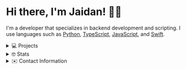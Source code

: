 # Hi there, I'm Jaidan! 👋🏼
I'm a developer that specializes in backend development and scripting. I use languages such as [Python](https://python.org), [TypeScript](https://typescriptlang.org), [JavaScript](https://javascript.com), and [Swift](https://swift.org).

<details>
  <summary>💻 Projects</summary>
  <br>
  
  | Project                                                    | Description                                                                    |
  |------------------------------------------------------------|--------------------------------------------------------------------------------|
  | [Canister.py](https://github.com/cnstr/canister.py) | The official library for interacting with [Canister](https://canister.me) in Python. |
  | [AppleReleases](https://github.com/m1stadev/AppleReleases) | A Discord bot that notifies you of any software releases from Apple. |
  | [Destiny](https://github.com/ja1dan/Destiny) | A simple, configurable ZSH prompt with no dependencies. |
  | [Bloo](https://github.com/DiscordGIR/Bloo) | The best Discord bot. (Created for [r/Jailbreak](https://discord.gg/jb)) |
  | [Jailbreaks.app](https://jailbreaks.app) | The world's first and only fully legal signing service. |
</details>

<details>
  <summary>🤓 Stats</summary>
  <br>
  
  [![Github Stats](https://github-readme-stats.vercel.app/api?username=ja1dan&show_icons=true&count_private=true&theme=dark)](https://github.com/ja1dan)

  [![Wakatime Stats](https://github-readme-stats.vercel.app/api/wakatime?username=ja1dan&theme=dark)](https://github.com/ja1dan)

  [![Top Languages](https://github-readme-stats.vercel.app/api/top-langs/?username=ja1dan&layout=compact&langs_count=6&theme=dark)](https://github.com/ja1dan)
</details>

<details>
  <summary>✉️ Contact Information</summary>
  <br>
  
  * Discord: [jaidan#1111](https://discord.com/users/811496735406293062)
  * Reddit: [u/monotr1x](https://reddit.com/u/monotr1x)
</details>
